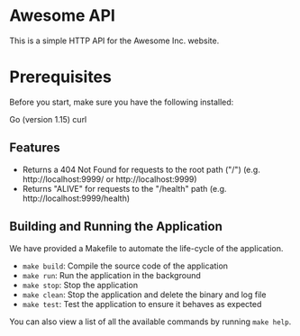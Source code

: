 # Awesome API

This is a simple HTTP API for the Awesome Inc. website.

# Prerequisites

Before you start, make sure you have the following installed:

Go (version 1.15)
curl

## Features

- Returns a 404 Not Found for requests to the root path ("/") (e.g. http://localhost:9999/ or http://localhost:9999)
- Returns "ALIVE" for requests to the "/health" path (e.g. http://localhost:9999/health)

## Building and Running the Application

We have provided a Makefile to automate the life-cycle of the application. 

- `make build`: Compile the source code of the application
- `make run`: Run the application in the background
- `make stop`: Stop the application
- `make clean`: Stop the application and delete the binary and log file
- `make test`: Test the application to ensure it behaves as expected

You can also view a list of all the available commands by running `make help`.


